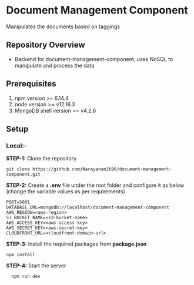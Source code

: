 # Document Management Component

Manipulates the documents based on taggings

## Repository Overview

- Backend for document-management-component, uses NoSQL to manipulate and process the data

## Prerequisites

1. npm version >= 6.14.4
2. node version >= v12.16.3
3. MongoDB shell version >= v4.2.6

## Setup

### Local:-

**STEP-1:** Clone the repository

```
git clone https://github.com/Narayanan2696/document-management-component.git
```

**STEP-2:** Create a **.env** file under the root folder and configure it as below (change the variable values as per requirements)

```
PORT=5001
DATABASE_URL=mongodb://localhost/document-management-component
AWS_REGION=<aws-region>
S3_BUCKET_NAME=<s3-bucket-name>
AWS_ACCESS_KEY=<aws-access-key>
AWS_SECRET_KEY=<aws-secret-key>
CLOUDFRONT_URL=<cloudfront-domain-url>
```

**STEP-3:** Install the required packages from **package.json**

```
npm install
```

**STEP-4:** Start the server

```
  npm run dev
```
